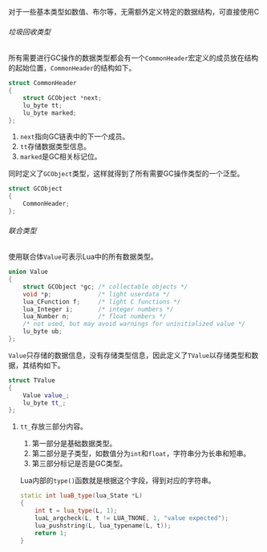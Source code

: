 对于一些基本类型如数值、布尔等，无需额外定义特定的数据结构，可直接使用C

###### 垃圾回收类型

所有需要进行GC操作的数据类型都会有一个`CommonHeader`宏定义的成员放在结构的起始位置，`CommonHeader`的结构如下。

```cpp
struct CommonHeader
{
    struct GCObject *next;
    lu_byte tt;
    lu_byte marked;
};
```

1. `next`指向GC链表中的下一个成员。
2. `tt`存储数据类型信息。
3. `marked`是GC相关标记位。

同时定义了`GCObject`类型，这样就得到了所有需要GC操作类型的一个泛型。

```cpp
struct GCObject
{
    CommonHeader;
};
```

###### 联合类型

使用联合体`Value`可表示Lua中的所有数据类型。

```cpp
union Value
{
    struct GCObject *gc; /* collectable objects */
    void *p;             /* light userdata */
    lua_CFunction f;     /* light C functions */
    lua_Integer i;       /* integer numbers */
    lua_Number n;        /* float numbers */
    /* not used, but may avoid warnings for uninitialized value */
    lu_byte ub;
};
```

`Value`只存储的数据信息，没有存储类型信息，因此定义了`TValue`以存储类型和数据，其结构如下。

```cpp
struct TValue
{
    Value value_;
    lu_byte tt_;
};
```

1. `tt_`存放三部分内容。

   1. 第一部分是基础数据类型。
   2. 第二部分是子类型，如数值分为`int`和`float`，字符串分为长串和短串。
   3. 第三部分标记是否是GC类型。

   Lua内部的`type()`函数就是根据这个字段，得到对应的字符串。

   ```cpp
   static int luaB_type(lua_State *L)
   {
       int t = lua_type(L, 1);
       luaL_argcheck(L, t != LUA_TNONE, 1, "value expected");
       lua_pushstring(L, lua_typename(L, t));
       return 1;
   }
   ```

   
